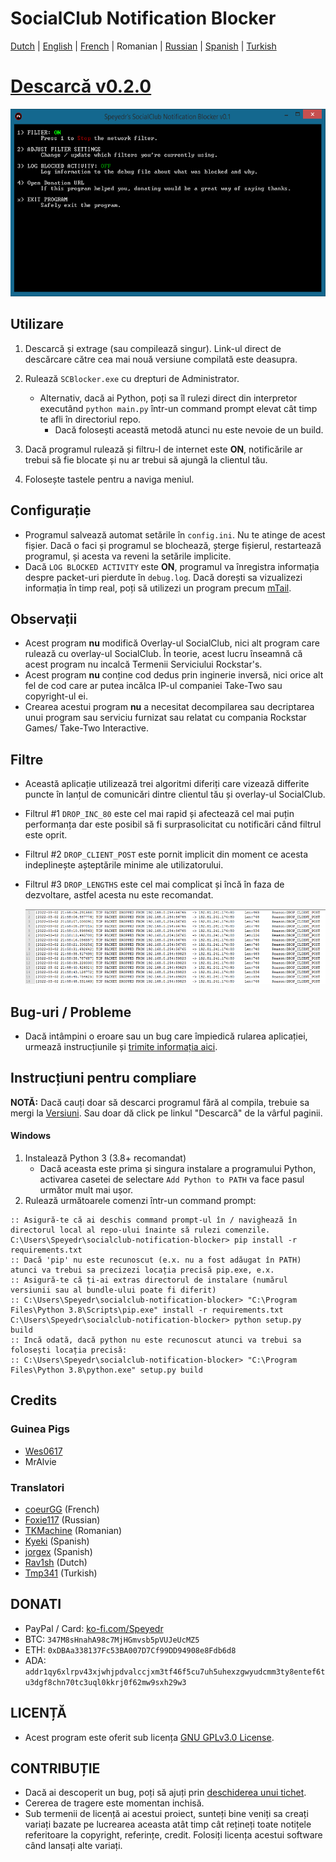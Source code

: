 # SocialClub Notification Blocker

[Dutch](../NL/README.md) | [English](../../README.md) | [French](../FR/README.md) | Romanian | [Russian](../RU/README.md) | [Spanish](../ES/README.md) | [Turkish](../TR/README.md)



# [Descarcă v0.2.0](https://github.com/Speyedr/socialclub-notification-blocker/releases/download/v0.2.0/SocialClubBlocker-0.2.0.zip)

<img src="/img/SCBlockerTease1.png" alt="Main Menu" height=300 width=562>

## Utilizare
1. Descarcă și extrage (sau compilează singur). Link-ul direct de descărcare către cea mai nouă versiune compilată este deasupra.
2. Rulează `SCBlocker.exe` cu drepturi de Administrator.

    - Alternativ, dacă ai Python, poți sa îl rulezi direct din interpretor executând `python main.py` într-un command prompt elevat cât timp te afli în directoriul repo.
      - Dacă folosești această metodă atunci nu este nevoie de un build.
4. Dacă programul rulează și filtru-l de internet este **ON**, notificările ar trebui să fie blocate și nu ar trebui să ajungă la clientul tău.
5. Folosește tastele pentru a naviga meniul.

## Configurație
 - Programul salvează automat setările în `config.ini`. Nu te atinge de acest fișier. Dacă o faci și programul se blochează, șterge fișierul, restartează programul, și acesta va reveni la setările implicite.
 - Dacă `LOG BLOCKED ACTIVITY` este **ON**, programul va înregistra informația despre packet-uri pierdute în `debug.log`. Dacă dorești sa vizualizezi informația în timp real, poți să utilizezi un program precum [mTail](http://ophilipp.free.fr/op_tail.htm).

## Observații
 - Acest program **nu** modifică Overlay-ul SocialClub, nici alt program care rulează cu overlay-ul SocialClub. În teorie, acest lucru înseamnă că acest program nu incalcă Termenii Serviciului Rockstar's.
 - Acest program **nu** conține cod dedus prin inginerie inversă, nici orice alt fel de cod care ar putea incălca IP-ul companiei Take-Two sau copyright-ul ei.
 - Crearea acestui program **nu** a necesitat decompilarea sau decriptarea unui program sau serviciu furnizat sau relatat cu compania Rockstar Games/ Take-Two Interactive.

## Filtre
 - Această aplicație utilizează trei algoritmi diferiți care vizează differite puncte în lanțul de comunicări dintre clientul tău și overlay-ul SocialClub.
 - Filtrul #1 `DROP_INC_80` este cel mai rapid și afectează cel mai puțin performanța dar este posibil să fi surprasolicitat cu notificări când filtrul este oprit.
 - Filtrul #2 `DROP_CLIENT_POST` este pornit implicit din moment ce acesta indeplinește așteptările minime ale utilizatorului.
 - Filtrul #3 `DROP_LENGTHS` este cel mai complicat și încă în faza de dezvoltare, astfel acesta nu este recomandat.

   <img src="/img/SCBlockerTease3.png" alt="Logging dropped packets" height=120 width=527>

## Bug-uri / Probleme
 - Dacă intâmpini o eroare sau un bug care împiedică rularea aplicației, urmează instrucțiunile și [trimite informația aici](https://github.com/Speyedr/socialclub-notification-blocker/issues/new/choose).

## Instrucțiuni pentru compliare
**NOTĂ:** Dacă cauți doar să descarci programul fără al compila, trebuie sa mergi la [Versiuni](https://github.com/Speyedr/socialclub-notification-blocker/releases). Sau doar dă click pe linkul "Descarcă" de la vârful paginii.
#### Windows

1) Instalează Python 3 (3.8+ recomandat)
    - Dacă aceasta este prima și singura instalare a programului Python, activarea casetei de selectare `Add Python to PATH` va face pasul următor mult mai ușor.
2) Rulează următoarele comenzi într-un command prompt:
```
:: Asigură-te că ai deschis command prompt-ul în / navighează în directorul local al repo-ului înainte să rulezi comenzile.
C:\Users\Speyedr\socialclub-notification-blocker> pip install -r requirements.txt
:: Dacă 'pip' nu este recunoscut (e.x. nu a fost adăugat în PATH) atunci va trebui sa precizezi locația precisă pip.exe, e.x.
:: Asigură-te că ți-ai extras directorul de instalare (numărul versiunii sau al bundle-ului poate fi diferit)
:: C:\Users\Speyedr\socialclub-notification-blocker> "C:\Program Files\Python 3.8\Scripts\pip.exe" install -r requirements.txt
C:\Users\Speyedr\socialclub-notification-blocker> python setup.py build
:: Incă odată, dacă python nu este recunoscut atunci va trebui sa folosești locația precisă:
:: C:\Users\Speyedr\socialclub-notification-blocker> "C:\Program Files\Python 3.8\python.exe" setup.py build
```

## Credits

### Guinea Pigs

- [Wes0617](https://github.com/Wes0617)
- MrAlvie

### Translatori

- [coeurGG](https://github.com/Ky0mie) (French)
- [Foxie117](https://github.com/Foxie1171) (Russian)
- [TKMachine](https://github.com/TKMachine) (Romanian)
- [Kyeki](https://github.com/Kyekii) (Spanish)
- [jorgex](https://github.com/jorgex94) (Spanish)
- [Rav1sh](https://github.com/Rav1sh) (Dutch)
- [Tmp341](https://github.com/Tmp341) (Turkish)

## DONATI
 - PayPal / Card: [ko-fi.com/Speyedr](https://ko-fi.com/speyedr)
 - BTC: `347M8sHnahA98c7MjHGmvsb5pVUJeUcMZ5`
 - ETH: `0xDBAa338137Fc53BA007D7Cf99DD94908e8Fdb6d8`
 - ADA: `addr1qy6xlrpv43xjwhjpdvalccjxm3tf46f5cu7uh5uhexzgwyudcmm3ty8entef6tu3dgf8chn70tc3uql0kkrj0f62mw9sxh29w3`

## LICENȚĂ
 - Acest program este oferit sub licența [GNU GPLv3.0 License](LICENSE).

## CONTRIBUȚIE
 - Dacă ai descoperit un bug, poți să ajuți prin [deschiderea unui tichet](https://github.com/Speyedr/socialclub-notification-blocker/issues/new/choose).
 - Cererea de tragere este momentan inchisă.
 - Sub termenii de licență ai acestui proiect, sunteți bine veniți sa creați variați bazate pe lucrearea aceasta atât timp cât rețineți toate notițele referitoare la copyright, referințe, credit. Folosiți licența acestui software când lansați alte variați.